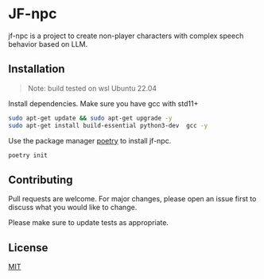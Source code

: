 # JF-npc

jf-npc is a project to create non-player characters with complex speech behavior based on LLM.

## Installation
>Note: build tested on wsl Ubuntu 22.04

Install dependencies. Make sure you have gcc with std11+
```bash
sudo apt-get update && sudo apt-get upgrade -y
sudo apt-get install build-essential python3-dev  gcc -y
```
Use the package manager [poetry](https://python-poetry.org/) to install jf-npc.

```bash
poetry init
```

## Contributing

Pull requests are welcome. For major changes, please open an issue first
to discuss what you would like to change.

Please make sure to update tests as appropriate.

## License

[MIT](https://choosealicense.com/licenses/mit/)